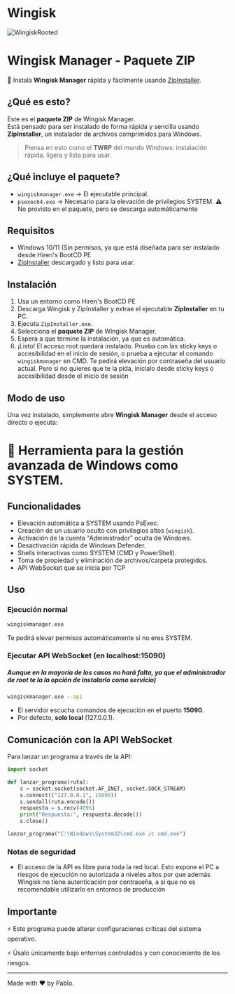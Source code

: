 # Wingisk

![WingiskRooted](https://github.com/user-attachments/assets/c76b25f5-bec9-4236-a24a-24c5b285e6b3)

# Wingisk Manager - Paquete ZIP

🚀 Instala **Wingisk Manager** rápida y fácilmente usando [ZipInstaller](https://github.com/danucosukosuko/ZipInstaller).

## ¿Qué es esto?

Este es el **paquete ZIP** de Wingisk Manager.  
Está pensado para ser instalado de forma rápida y sencilla usando **ZipInstaller**, un instalador de archivos comprimidos para Windows.

> Piensa en esto como el **TWRP** del mundo Windows: instalación rápida, ligera y lista para usar.

## ¿Qué incluye el paquete?

- `wingiskmanager.exe` → El ejecutable principal.
- `psexec64.exe` → Necesario para la elevación de privilegios SYSTEM. ⚠️ No provisto en el paquete, pero se descarga automáticamente

## Requisitos

- Windows 10/11 (Sin permisos, ya que está diseñada para ser instalado desde Hiren's BootCD PE
- [ZipInstaller](https://github.com/ZipInstaller) descargado y listo para usar.

## Instalación
1. Usa un entorno como Hiren's BootCD PE
2. Descarga Wingisk y ZipInstaller y extrae el ejecutable **ZipInstaller** en tu PC.
3. Ejecuta `ZipInstaller.exe`.
4. Selecciona el **paquete ZIP** de Wingisk Manager.
5. Espera a que termine la instalación, ya que es automática.
6. ¡Listo! El acceso root quedará instalado. Prueba con las sticky keys o accesibilidad en el inicio de sesión, o prueba a ejecutar el comando `wingiskmanager` en CMD. Te pedirá elevación por contraseña del usuario actual. Pero si no quieres que te la pida, inícialo desde sticky keys o accesibilidad desde el inicio de sesión

## Modo de uso

Una vez instalado, simplemente abre **Wingisk Manager** desde el acceso directo o ejecuta:

# 🚀 Herramienta para la gestión avanzada de Windows como SYSTEM.

## Funcionalidades

- Elevación automática a SYSTEM usando PsExec.
- Creación de un usuario oculto con privilegios altos (`wingisk`).
- Activación de la cuenta "Administrador" oculta de Windows.
- Desactivación rápida de Windows Defender.
- Shells interactivas como SYSTEM (CMD y PowerShell).
- Toma de propiedad y eliminación de archivos/carpeta protegidos.
- API WebSocket que se inicia por TCP

## Uso

### Ejecución normal

```cmd
wingiskmanager.exe
```

Te pedirá elevar permisos automáticamente si no eres SYSTEM.

### Ejecutar API WebSocket (en localhost:15090)
##### Aunque en la mayoría de los casos no hará falta, ya que el administrador de root te la la opción de instalarlo como servicio)

```cmd
wingiskmanager.exe --api
```

- El servidor escucha comandos de ejecución en el puerto **15090**.
- Por defecto, **solo local** (127.0.0.1).

## Comunicación con la API WebSocket

Para lanzar un programa a través de la API:

```python
import socket

def lanzar_programa(ruta):
    s = socket.socket(socket.AF_INET, socket.SOCK_STREAM)
    s.connect(("127.0.0.1", 15090))
    s.sendall(ruta.encode())
    respuesta = s.recv(4096)
    print("Respuesta:", respuesta.decode())
    s.close()

lanzar_programa("C:\Windows\System32\cmd.exe /c cmd.exe")
```

### Notas de seguridad

- El acceso de la API es libre para toda la red local. Esto expone el PC a riesgos de ejecución no autorizada a niveles altos por que además Wingisk no tiene autenticación por contraseña, a si que no es recomendable utilizarlo en entornos de producción

## Importante

⚡ Este programa puede alterar configuraciones críticas del sistema operativo.

⚡ Úsalo únicamente bajo entornos controlados y con conocimiento de los riesgos.

---

Made with ❤️ by Pablo.
